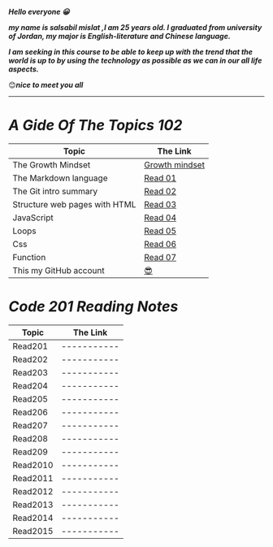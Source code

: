 ***Hello everyone 😀***

***my name is salsabil mislat ,I am 25 years old. I graduated from university of Jordan, my major is English-literature and Chinese language.*** 

***I am seeking in this course to be able to keep up with the trend that the world is up to by using the technology as possible as we can in our all life aspects.*** 

😊***nice to meet you all***


__________________

# *A Gide Of The Topics 102*


| Topic      | The Link |
| ----------- | ----------- |
| The Growth Mindset      | [Growth mindset](https://salsabilmislat.github.io/reading-notes/growthmindset)       |
| The Markdown language   | [Read 01](https://salsabilmislat.github.io/reading-notes/Read01)       |
| The Git intro summary | [Read 02](https://salsabilmislat.github.io/reading-notes/Read02) |
| Structure web pages with HTML | [Read 03](https://salsabilmislat.github.io/reading-notes/Read03) |
| JavaScript | [Read 04](https://salsabilmislat.github.io/reading-notes/Read04) | 
| Loops | [Read 05](https://salsabilmislat.github.io/reading-notes/Read05) | 
| Css | [Read 06](https://salsabilmislat.github.io/reading-notes/Read06) | 
| Function |[ Read 07 ](https://salsabilmislat.github.io/reading-notes/Read07)  |
| This my GitHub account |[ 😎 ](https://github.com/salsabilmislat) |


# *Code 201 Reading Notes*


| Topic      | The Link |
| ----------- | ----------- |
| Read201 | ----------- |
| Read202 | ----------- |
| Read203 | ----------- |
| Read204 | ----------- |
| Read205 | ----------- |
| Read206 | ----------- |
| Read207 | ----------- |
| Read208 | ----------- |
| Read209 | ----------- |
| Read2010 | ----------- |
| Read2011 | ----------- |
| Read2012 | ----------- |
| Read2013 | ----------- |
| Read2014 | ----------- |
| Read2015 | ----------- |
